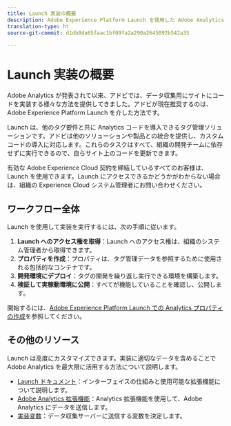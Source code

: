 ```yaml
---
title: Launch 実装の概要
description: Adobe Experience Platform Launch を使用した Adobe Analytics の実装方法を説明します。
translation-type: ht
source-git-commit: d1db8da65faac1bf09fa2a290a2645092b542a35

---
```



# Launch 実装の概要

Adobe Analytics が発表されて以来、アドビでは、データ収集用にサイトにコードを実装する様々な方法を提供してきました。アドビが現在推奨するのは、Adobe Experience Platform Launch を介した方法です。

Launch は、他のタグ要件と共に Analytics コードを導入できるタグ管理ソリューションです。アドビは他のソリューションや製品との統合を提供し、カスタムコードの導入に対応します。これらのタスクはすべて、組織の開発チームに依存せずに実行できるので、自らサイト上のコードを更新できます。

有効な Adobe Experience Cloud 契約を締結しているすべてのお客様は、Launch を使用できます。Launch にアクセスできるかどうかがわからない場合は、組織の Experience Cloud システム管理者にお問い合わせください。

## ワークフロー全体

Launch を使用して実装を実行するには、次の手順に従います。

1. **Launch へのアクセス権を取得**：Launch へのアクセス権は、組織のシステム管理者から取得できます。
2. **プロパティを作成**：プロパティは、タグ管理データを参照するために使用される包括的なコンテナです。
3. **開発環境にデプロイ**：タグの開発を繰り返し実行できる環境を構築します。
4. **検証して実稼動環境に公開**：すべてが機能していることを確認し、公開します。

開始するには、[Adobe Experience Platform Launch での Analytics プロパティの作成](create-analytics-property.md)を参照してください。

## その他のリソース

Launch は高度にカスタマイズできます。実装に適切なデータを含めることで Adobe Analytics を最大限に活用する方法について説明します。

* [Launch ドキュメント](https://docs.adobe.com/content/help/ja-JP/launch/using/overview.html)：インターフェイスの仕組みと使用可能な拡張機能について説明します。
* [Adobe Analytics 拡張機能](https://docs.adobe.com/content/help/ja-JP/launch/using/extensions-ref/adobe-extension/analytics-extension/overview.html)：Analytics 拡張機能を使用して、Adobe Analytics にデータを送信します。
* [実装変数](../vars/overview.md)：データ収集サーバーに送信する変数を決定します。
